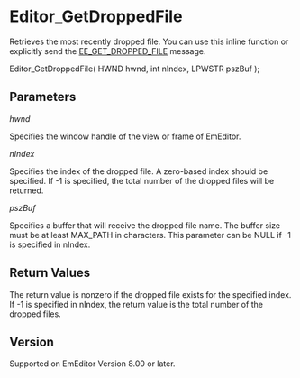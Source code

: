 # Editor\_GetDroppedFile

Retrieves the most recently dropped file. You can use this inline function or explicitly send the [EE\_GET\_DROPPED\_FILE](../message/ee_get_dropped_file)
message.

Editor\_GetDroppedFile( HWND hwnd, int nIndex, LPWSTR pszBuf );

## Parameters

_hwnd_

Specifies the window handle of the view or frame of EmEditor.

_nIndex_

Specifies the index of the dropped file. A zero-based index should be specified. If -1 is specified, the total number of the dropped files will be returned.

_pszBuf_

Specifies a buffer that will receive the dropped file name. The buffer size must be at least MAX\_PATH in characters. This parameter can be NULL if -1 is specified in nIndex.

## Return Values

The return value is nonzero if the dropped file exists for
the specified index. If -1 is specified in nIndex, the return value is the
total number of the dropped files.

## Version

Supported on EmEditor Version 8.00 or later.
